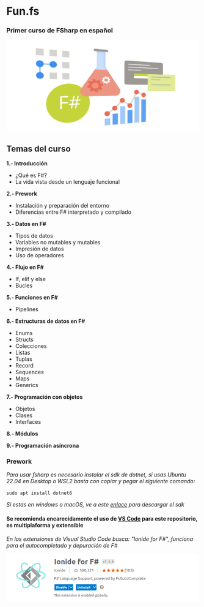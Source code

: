 # Fun.fs

### Primer curso de FSharp en español

![](/Sources/fsharp.svg)

## Temas del curso


**1.- Introducción**
  - ¿Qué es F#? 
  -  La vida vista desde un lenguaje funcional

**2.- Prework**
  - Instalación y preparación del entorno
  - Diferencias entre F# interpretado y compilado

**3.- Datos en F#**
  - Tipos de datos
  - Variables no mutables y mutables
  - Impresión de datos
  - Uso de operadores

**4.- Flujo en F#**
  - If, elif y else 
  - Bucles
  
**5.- Funciones en F#**
  - Pipelines

**6.- Estructuras de datos en F#**
  - Enums
  - Structs
  - Colecciones
  - Listas
  - Tuplas
  - Record
  - Sequences
  - Maps
  - Generics

**7.- Programación con objetos** 
  - Objetos
  - Clases
  - Interfaces

**8.- Módulos**

**9.- Programación asíncrona**


### Prework 

_Para usar fsharp es necesario instalar el sdk de dotnet, si usas Ubuntu 22.04 en Desktop o WSL2 basta con copiar y pegar el siguiente comando:_

```
sudo apt install dotnet6
```

_Si estas en windows o macOS, ve a este [enlace](https://dotnet.microsoft.com/en-us/download) para descargar el sdk_

#### Se recomienda encarecidamente el uso de [VS Code](https://code.visualstudio.com/Download) para este repositorio, es multiplaforma y extensible

_En las extensiones de Visual Studio Code busca: "Ionide for F#", funciona para el autocompletado y depuración de F#_

![](/Sources/Ionide.png)






